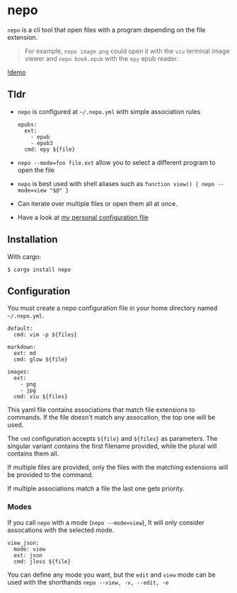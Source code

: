 # nepo

`nepo` is a cli tool that open files with a program depending on the file extension.

> For example, `nepo image.png` could open it with the `viu` terminal image viewer and 
`nepo book.epub` with the `epy` epub reader.

[!demo](https://github.com/fvdsn/nepo/assets/16931/6b50a25e-f8c9-474f-b1f8-a2286d87f435)


## Tldr

 - `nepo` is configured at `~/.nepo.yml` with simple association rules

    ```
    epubs:
      ext: 
        - epub
        - epub3
      cmd: epy ${file}
    ```

 - `nepo --mode=foo file.ext` allow you to select a different program to open the file

 - `nepo` is best used with shell aliases such as `function view() { nepo --mode=view "$@" }`

 - Can iterate over multiple files or open them all at once.

 - Have a look at [my personal configuration file](configs/.nepo.fvdsn.yml)

## Installation

With cargo:

```
$ cargo install nepo
```

## Configuration

You must create a nepo configuration file in your home
directory named `~/.nepo.yml`. 

```
default:
  cmd: vim -p ${files}

markdown:
  ext: md
  cmd: glow ${file}
  
images:
  ext: 
    - png
    - jpg
  cmd: viu ${files}
```

This yaml file contains associations that match file extensions to
commands. If the file doesn't match any assocation, the top one will
be used.

The `cmd` configuration accepts `${file}` and `${files}` as parameters. 
The singular variant contains the first filename provided, while the plural
will contains them all.

If multiple files are provided, only the files with the matching extensions
will be provided to the command.

If multiple associations match a file the last one gets priority.

### Modes

If you call `nepo` with a mode (`nepo --mode=view`), It will only consider assocations
with the selected mode.

```
view_json:
  mode: view
  ext: json
  cmd: jless ${file}
```

You can define any mode you want, but the `edit` and `view` mode can be used with the
shorthands `nepo --view, -v, --edit, -e`
